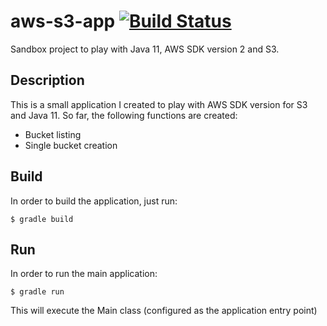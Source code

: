 # aws-s3-app [![Build Status](https://travis-ci.org/andersonkmi/aws-s3-app.svg?branch=master)](https://travis-ci.org/andersonkmi/aws-s3-app)

Sandbox project to play with Java 11, AWS SDK version 2 and S3.

## Description

This is a small application I created to play with AWS SDK version for S3 and Java 11. So far, 
the following functions are created:

* Bucket listing
* Single bucket creation

## Build

In order to build the application, just run:

```shell script
$ gradle build
```

## Run

In order to run the main application:

```shell script
$ gradle run
```

This will execute the Main class (configured as the application entry point)